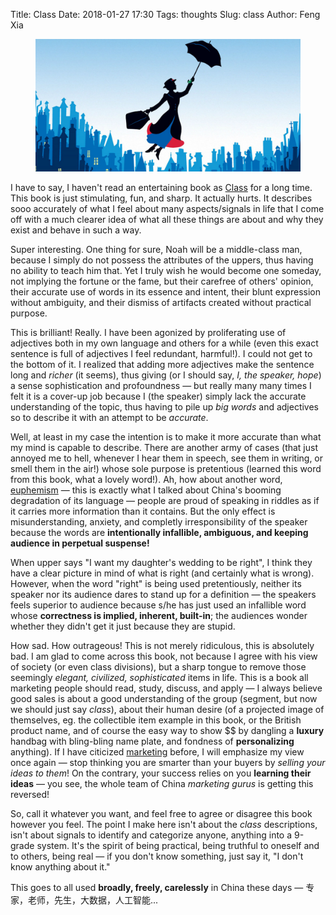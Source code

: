 Title: Class
Date: 2018-01-27 17:30
Tags: thoughts
Slug: class
Author: Feng Xia

<figure class="col s12">
  <img src="/images/mary%20poppins.jpg"/>
</figure>


I have to say, I haven't read an entertaining book as [Class][1] for a
long time. This book is just stimulating, fun, and sharp. It actually
hurts. It describes sooo accurately of what I feel about many
aspects/signals in life that I come off with a much clearer idea of
what all these things are about and why they exist and behave in such
a way.

[1]: https://www.amazon.com/Paul-Fussell-American-1983-10-16-Hardcover/dp/B0197PAO4U/ref=la_B000AQ6OIQ_1_17?s=books&ie=UTF8&qid=1517092280&sr=1-17&refinements=p_82%3AB000AQ6OIQ

Super interesting. One thing for sure, Noah will be a middle-class
man, because I simply do not possess the attributes of the uppers,
thus having no ability to teach him that. Yet I truly wish he would
become one someday, not implying the fortune or the fame, but their
carefree of others' opinion, their accurate use of words in its
essence and intent, their blunt expression without ambiguity, and
their dismiss of artifacts created without practical purpose.

This is brilliant! Really. I have been agonized by proliferating use
of adjectives both in my own language and others for a while (even
this exact sentence is full of adjectives I feel redundant, harmful!).
I could not get to the bottom of it. I realized that adding more
adjectives make the sentence long and _richer_ (it seems), thus giving
(or I should say, _I, the speaker, hope_) a sense sophistication and
profoundness &mdash; but really many many times I felt it is a
cover-up job because I (the speaker) simply lack the accurate
understanding of the topic, thus having to pile up _big words_ and
adjectives so to describe it with an attempt to be _accurate_.

Well, at least in my case the intention is to make it more accurate
than what my mind is capable to describe. There are another army of
cases (that just annoyed me to hell, whenever I hear them in speech,
see them in writing, or smell them in the air!) whose sole purpose is
pretentious (learned this word from this book, what a lovely
word!). Ah, how about another word, [euphemism][2] &mdash; this is
exactly what I talked about China's booming degradation of its
language &mdash; people are proud of speaking in riddles as if it
carries more information than it contains. But the only effect is 
misunderstanding, anxiety, and completly irresponsibility of the
speaker because the words are **intentionally infallible,
ambiguous, and keeping audience in perpetual suspense!** 

[2]: https://en.wikipedia.org/wiki/Euphemism

When upper says "I want my daughter's wedding to be right", I think
they have a clear picture in mind of what is right (and certainly what
is wrong). However, when the word "right" is being used pretentiously,
neither its speaker nor its audience dares to stand up for a
definition &mdash; the speakers feels superior to audience because
s/he has just used an infallible word whose **correctness is implied,
inherent, built-in**; the audiences wonder whether they didn't get it
just because they are stupid.

How sad. How outrageous! This is not merely ridiculous, this is
absolutely bad. I am glad to come across this book, not because I
agree with his view of society (or even class divisions), but a sharp
tongue to remove those seemingly _elegant, civilized, sophisticated_
items in life. This is a book all marketing people should read, study,
discuss, and apply &mdash; I always believe good sales is about a good
understanding of the group (segment, but now we should just say
_class_), about their human desire (of a projected image of
themselves, eg. the collectible item example in this book, or the
British product name, and of course the easy way to show $$ by
dangling a **luxury** handbag with bling-bling name plate, and
fondness of **personalizing** anything). If I have citicized
[marketing][3] before, I will emphasize my view once again &mdash;
stop thinking you are smarter than your buyers by _selling your ideas
to them_! On the contrary, your success relies on you **learning their
ideas** &mdash; you see, the whole team of China _marketing gurus_ 
is getting this reversed!

[3]: {filename}/thoughts/marketing.md

So, call it whatever you want, and feel free to agree or disagree this
book however you feel. The point I make here isn't about the _class_
descriptions, isn't about signals to identify and categorize anyone,
anything into a 9-grade system. It's the spirit of being practical,
being truthful to oneself and to others, being real &mdash; if you
don't know something, just say it, "I don't know anything about it."

This goes to all used **broadly, freely,
carelessly** in China these days &mdash; 专家，老师，先生，大数据，人工智能...
